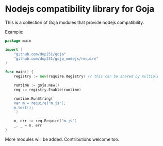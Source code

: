 Nodejs compatibility library for Goja
====

This is a collection of Goja modules that provide nodejs compatibility.

Example:

```go
package main

import (
    "github.com/dop251/goja"
    "github.com/dop251/goja_nodejs/require"
)

func main() {
    registry := new(require.Registry) // this can be shared by multiple runtimes

    runtime := goja.New()
    req := registry.Enable(runtime)

    runtime.RunString(`
    var m = require("m.js");
    m.test();
    `)

    m, err := req.Require("m.js")
    _, _ = m, err
}
```

More modules will be added. Contributions welcome too.
